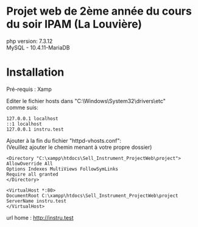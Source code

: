 # Projet web de 2ème année du cours du soir IPAM (La Louvière)

php version: 7.3.12  
MySQL - 10.4.11-MariaDB  

Installation
=============

Pré-requis : Xamp  

Editer le fichier hosts dans "C:\Windows\System32\drivers\etc"  
comme suis:  

```
127.0.0.1 localhost  
::1 localhost  
127.0.0.1 instru.test  
```

Ajouter à la fin du fichier "httpd-vhosts.conf":  
(Veuillez ajouter le chemin menant à votre propre dossier)
```
<Directory "C:\xampp\htdocs\Sell_Instrument_ProjectWeb\project">  
AllowOverride All  
Options Indexes MultiViews FollowSymLinks  
Require all granted  
</Directory>  
```
```
<VirtualHost *:80>  
DocumentRoot C:\xampp\htdocs\Sell_Instrument_ProjectWeb\project  
ServerName instru.test  
</VirtualHost>  
```

url home : http://instru.test

